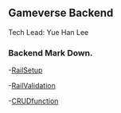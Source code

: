 ## Gameverse Backend
Tech Lead: Yue Han Lee


### Backend Mark Down.
-[RailSetup](https://github.com/Yuhje-Gaming/gameverse-backend/blob/e4fbba3eeab30bae0885fa0451094fc831580f8d/markdown/RailsSetup.md)

-[RailValidation](https://github.com/Yuhje-Gaming/gameverse-backend/blob/e4fbba3eeab30bae0885fa0451094fc831580f8d/markdown/Validation.md)

-[CRUDfunction](https://github.com/Yuhje-Gaming/gameverse-backend/blob/e4fbba3eeab30bae0885fa0451094fc831580f8d/markdown/CRUD%20function.md)
